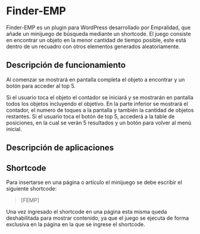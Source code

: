 # Finder-EMP

Finder-EMP es un plugin para WordPress desarrollado por Empralidad, que añade un minijuego de búsqueda mediante un shortcode. El juego consiste en encontrar un objeto en la menor cantidad de tiempo posible, este está dentro de un recuadro con otros elementos generados aleatoriamente.

## Descripción de funcionamiento
Al comenzar se mostrará en pantalla completa el objeto a encontrar y un botón para acceder al top 5.

Si el usuario toca el objeto el contador se iniciará y se mostrarán en pantalla todos los objetos incluyendo el objetivo. En la parte inferior se mostrará el contador, el numero de toques a la pantalla y también la cantidad de objetos restantes. Si el usuario toca el botón de top 5, accederá a la table de posiciones, en la cual se verán 5 resultados y un botón para volver al menú inicial.

## Descripción de aplicaciones


## Shortcode

Para insertarse en una página o artículo el minijuego se debe escribir el siguiente shortcode:

> [FEMP]

Una vez ingresado el shortcode en una página esta misma queda deshabilitada para mostrar contenido, ya que el juego se ejecuta de forma exclusiva en la página en la que se ingrese el shortcode.
